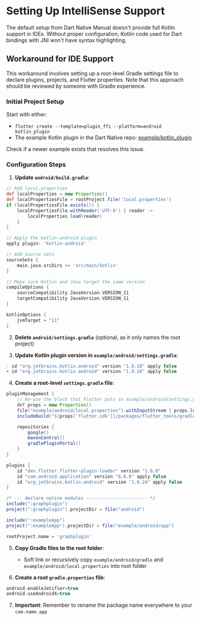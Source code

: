 # Setting Up IntelliSense Support

The default setup from Dart Native Manual doesn't provide full Kotlin support in
IDEs. Without proper configuration, Kotlin code used for Dart bindings with JNI
won't have syntax highlighting.

## Workaround for IDE Support

This workaround involves setting up a root-level Gradle settings file to declare
plugins, projects, and Flutter properties. Note that this approach should be
reviewed by someone with Gradle experience.

### Initial Project Setup

Start with either:
- `flutter create --template=plugin_ffi --platform=android kotlin_plugin`
- The example Kotlin plugin in the Dart Native repo: [example/kotlin_plugin](https://github.com/dart-lang/native/tree/79df0dcfb27265f669229530f9d2fbaa712fd735/pkgs/jnigen/example/kotlin_plugin)

Check if a newer example exists that resolves this issue.

### Configuration Steps

1. **Update `android/build.gradle`**:
```groovy
// Add local.properties
def localProperties = new Properties()
def localPropertiesFile = rootProject.file('local.properties')
if (localPropertiesFile.exists()) {
    localPropertiesFile.withReader('UTF-8') { reader ->
        localProperties.load(reader)
    }
}

// Apply the kotlin-android plugin
apply plugin: 'kotlin-android'

// Add source sets
sourceSets {
    main.java.srcDirs += 'src/main/kotlin'
}

// Make sure Kotlin and Java target the same version
compileOptions {
    sourceCompatibility JavaVersion.VERSION_11
    targetCompatibility JavaVersion.VERSION_11
}

kotlinOptions {
    jvmTarget = "11"
}
```

2. **Delete `android/settings.gradle`** (optional, as it only names the root
   project)

3. **Update Kotlin plugin version in `example/android/settings.gradle`**:
```groovy
- id "org.jetbrains.kotlin.android" version "1.8.10" apply false
+ id "org.jetbrains.kotlin.android" version "1.9.24" apply false
```

4. **Create a root-level `settings.gradle` file**:
```groovy
pluginManagement {
    // Re-use the block that Flutter puts in example/android/settings.gradle
    def props = new Properties()
    file("example/android/local.properties").withInputStream { props.load(it) }
    includeBuild("${props['flutter.sdk']}/packages/flutter_tools/gradle")

    repositories {
        google()
        mavenCentral()
        gradlePluginPortal()
    }
}

plugins {
    id "dev.flutter.flutter-plugin-loader" version "1.0.0"
    id "com.android.application" version "8.6.0" apply false
    id "org.jetbrains.kotlin.android" version "1.9.24" apply false
}

/* --- declare native modules ----------------------- */
include(":graphplugin")
project(":graphplugin").projectDir = file("android")

include(":exampleApp")
project(":exampleApp").projectDir = file("example/android/app")

rootProject.name = 'graphplugin'
```

5. **Copy Gradle files to the root folder**:
   - Soft link or recursively copy `example/android/gradle`
     and `example/android/local.properties` into root folder

6. **Create a root `gradle.properties` file**:
```groovy
android.enableJetifier=true
android.useAndroidX=true
```

7. **Important**: Remember to rename the package name everywhere to
   your `com.name.app`


